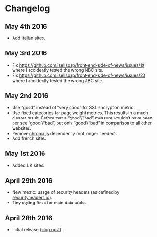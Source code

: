 # Changelog

## May 4th 2016

* Add Italian sites.

## May 3rd 2016

* Fix https://github.com/isellsoap/front-end-side-of-news/issues/19 where I accidently tested the wrong NBC site.
* Fix https://github.com/isellsoap/front-end-side-of-news/issues/20 where I accidently tested the wrong ABC site.

## May 2nd 2016

* Use “good” instead of “very good” for SSL encryption metric.
* Use fixed categories for page weight metrics. This results in a much clearer result. Before that a “good”/“bad” measure wouldn’t have been per see “good”/“bad”, but only “good”/“bad” in comparison to all other websites.
* Remove [chroma.js](http://gka.github.io/chroma.js/) dependency (not longer needed).
* Add french sites.

## May 1st 2016

* Added UK sites.

## April 29th 2016

* New metric: usage of security headers (as defined by [securityheaders.io](https://securityheaders.io/)).
* Tiny styling fixes for main data table.

## April 28th 2016

* Initial release ([blog post](https://francescoschwarz.de/en/blog/the-front-end-side-of-news/)).
